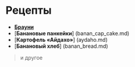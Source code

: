 # Рецепты

- [**Брауни**](brownee.md)
- [**Банановые панкейки**] (banan_cap_cake.md)
- [**Картофель «Айдахо»**] (aydaho.md)
- [**Банановый хлеб**] (banan_bread.md)

> и другое
